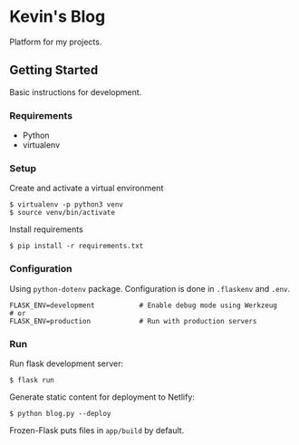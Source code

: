 # Kevin's Blog

Platform for my projects.

## Getting Started

Basic instructions for development.

### Requirements

* Python
* virtualenv

### Setup

Create and activate a virtual environment
```
$ virtualenv -p python3 venv
$ source venv/bin/activate
```

Install requirements
```
$ pip install -r requirements.txt
```

### Configuration

Using `python-dotenv` package.
Configuration is done in `.flaskenv` and `.env`.
```
FLASK_ENV=development           # Enable debug mode using Werkzeug
# or
FLASK_ENV=production            # Run with production servers
```


### Run

Run flask development server:
```
$ flask run
```

Generate static content for deployment to Netlify:
```
$ python blog.py --deploy
```

Frozen-Flask puts files in `app/build` by default.
